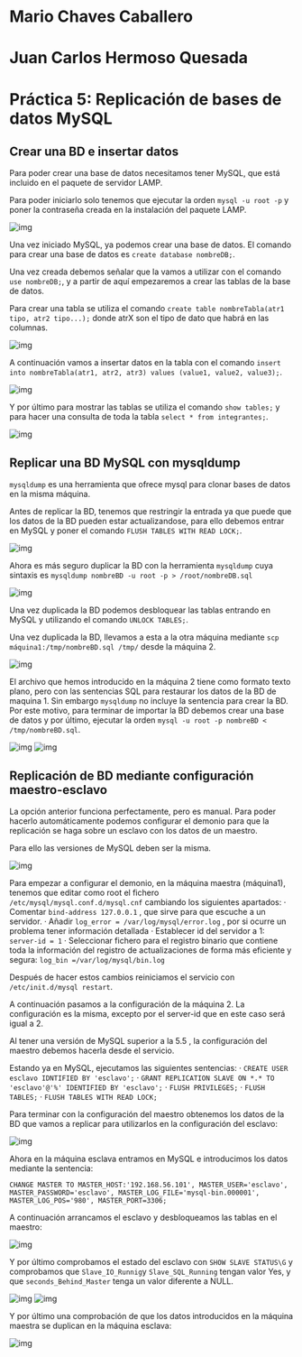 # Mario Chaves Caballero
# Juan Carlos Hermoso Quesada
# Práctica 5:  Replicación de bases de datos MySQL

## Crear una BD e insertar datos

Para poder crear una base de datos necesitamos tener MySQL, que está incluido en el paquete de servidor LAMP.

Para poder iniciarlo solo tenemos que ejecutar la orden `mysql -u root -p` y poner la contraseña creada en la instalación del paquete LAMP.

![img](https://github.com/Mchc97/SAWP2018/blob/master/P5/mysql.PNG)

Una vez iniciado MySQL, ya podemos crear una base de datos. El comando para crear una base de datos es `create database nombreDB;`.

Una vez creada debemos señalar que la vamos a utilizar con el comando `use nombreDB;`, y a partir de aquí empezaremos a crear las tablas de la base de datos.

Para crear una tabla se utiliza el comando `create table nombreTabla(atr1 tipo, atr2 tipo...);` donde atrX son el tipo de dato que habrá en las columnas.

![img](https://github.com/Mchc97/SAWP2018/blob/master/P5/crearTabla.PNG)

A continuación vamos a insertar datos en la tabla con el comando `insert into nombreTabla(atr1, atr2, atr3) values (value1, value2, value3);`.

![img](https://github.com/Mchc97/SAWP2018/blob/master/P5/InsertarEnTablas.PNG)

Y por último para mostrar las tablas se utiliza el comando `show tables;` y para hacer una consulta de toda la tabla `select * from integrantes;`.

![img](https://github.com/Mchc97/SAWP2018/blob/master/P5/mostrarTablas.PNG)

## Replicar una BD MySQL con mysqldump

`mysqldump` es una herramienta que ofrece mysql para clonar bases de datos en la misma máquina.

Antes de replicar la BD, tenemos que restringir la entrada ya que puede que los datos de la BD pueden estar actualizandose, para ello debemos entrar en MySQL y poner el comando `FLUSH TABLES WITH READ LOCK;`.

![img](https://github.com/Mchc97/SAWP2018/blob/master/P5/photo_2018-05-22_11-51-15.jpg)

Ahora es más seguro duplicar la BD con la herramienta `mysqldump` cuya sintaxis es `mysqldump nombreBD -u root -p > /root/nombreDB.sql`

![img](https://github.com/Mchc97/SAWP2018/blob/master/P5/photo_2018-05-22_11-51-08.jpg)

Una vez duplicada la BD podemos desbloquear las tablas entrando en MySQL y utilizando el comando `UNLOCK TABLES;`.

Una vez duplicada la BD, llevamos a esta a la otra máquina mediante `scp máquina1:/tmp/nombreBD.sql /tmp/` desde la máquina 2.

![img](https://github.com/Mchc97/SAWP2018/blob/master/P5/photo_2018-05-22_11-51-21.jpg)

El archivo que hemos introducido en la máquina 2 tiene como formato texto plano, pero con las sentencias SQL para restaurar los datos de la BD de maquina 1. Sin embargo `mysqldump` no incluye la sentencia para crear la BD. Por este motivo, para terminar de importar la BD debemos crear una base de datos y por último, ejecutar la orden `mysql -u root -p nombreBD < /tmp/nombreBD.sql`.

![img](https://github.com/Mchc97/SAWP2018/blob/master/P5/photo_2018-05-22_11-51-24.jpg)
![img](https://github.com/Mchc97/SAWP2018/blob/master/P5/photo_2018-05-22_11-51-27.jpg)

## Replicación de BD mediante configuración maestro-esclavo

La opción anterior funciona perfectamente, pero es manual. Para poder hacerlo automáticamente podemos configurar el demonio para que la replicación se haga sobre un esclavo con los datos de un maestro.

Para ello las versiones de MySQL deben ser la misma.

![img](https://github.com/Mchc97/SAWP2018/blob/master/P5/photo_2018-05-22_11-51-35.jpg)

Para empezar a configurar el demonio, en la máquina maestra (máquina1), tenemos que editar como root el fichero `/etc/mysql/mysql.conf.d/mysql.cnf` cambiando los siguientes apartados:
    · Comentar `bind-address 127.0.0.1` , que sirve para que escuche a un servidor.
    · Añadir `log_error = /var/log/mysql/error.log` , por si ocurre un problema tener información detallada
    · Establecer id del servidor a 1: `server-id = 1`
    · Seleccionar fichero para el registro binario que contiene toda la información del registro de actualizaciones de forma más eficiente y segura: `log_bin =/var/log/mysql/bin.log`

Después de hacer estos cambios reiniciamos el servicio con `/etc/init.d/mysql restart`.

A continuación pasamos a la configuración de la máquina 2. La configuración es la misma, excepto por el server-id que en este caso será igual a 2.

Al tener una versión de MySQL superior a la 5.5 , la configuración del maestro debemos hacerla desde el servicio.

Estando ya en MySQL, ejecutamos las siguientes sentencias:
    · `CREATE USER esclavo IDNTIFIED BY 'esclavo';`
    · `GRANT REPLICATION SLAVE ON *.* TO 'esclavo'@'%' IDENTIFIED BY 'esclavo';`
    · `FLUSH PRIVILEGES;`
    · `FLUSH TABLES;`
    · `FLUSH TABLES WITH READ LOCK;`

Para terminar con la configuración del maestro obtenemos los datos de la BD que vamos a replicar para utilizarlos en la configuración del esclavo:

![img](https://github.com/Mchc97/SAWP2018/blob/master/P5/photo_2018-05-22_11-51-29.jpg)

Ahora en la máquina esclava entramos en MySQL e introducimos los datos mediante la sentencia:

`CHANGE MASTER TO MASTER_HOST:'192.168.56.101', MASTER_USER='esclavo', MASTER_PASSWORD='esclavo', MASTER_LOG_FILE='mysql-bin.000001', MASTER_LOG_POS='980', MASTER_PORT=3306;`

A continuación arrancamos el esclavo y desbloqueamos las tablas en el maestro:

![img](https://github.com/Mchc97/SAWP2018/blob/master/P5/photo_2018-05-22_11-51-32.jpg)

Y por último comprobamos el estado del esclavo  con `SHOW SLAVE STATUS\G` y comprobamos que `Slave_IO_Runnig`y `Slave_SQL_Running` tengan valor Yes, y que `seconds_Behind_Master` tenga un valor diferente a NULL.

![img](https://github.com/Mchc97/SAWP2018/blob/master/P5/photo_2018-05-22_11-51-41.jpg)
![img](https://github.com/Mchc97/SAWP2018/blob/master/P5/photo_2018-05-22_11-51-50.jpg)

Y por último una comprobación de que los datos introducidos en la máquina maestra se duplican en la máquina esclava:

![img](https://github.com/Mchc97/SAWP2018/blob/master/P5/photo_2018-05-22_11-51-38.jpg)


